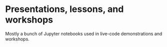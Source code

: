 # Presentations, lessons, and workshops

Mostly a bunch of Jupyter notebooks used in live-code demonstrations and workshops. 

